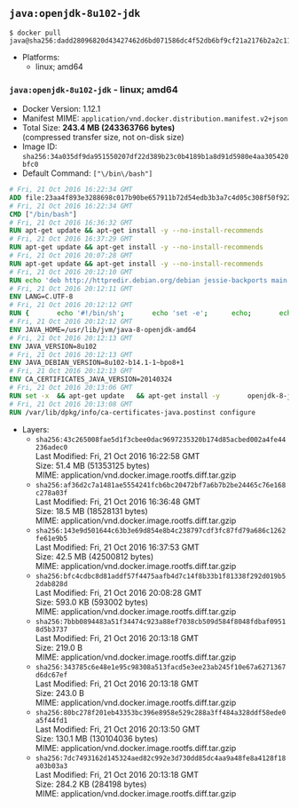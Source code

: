 ## `java:openjdk-8u102-jdk`

```console
$ docker pull java@sha256:dadd28096820d43427462d6bd071586dc4f52db6bf9cf21a2176b2a2c113839f
```

-	Platforms:
	-	linux; amd64

### `java:openjdk-8u102-jdk` - linux; amd64

-	Docker Version: 1.12.1
-	Manifest MIME: `application/vnd.docker.distribution.manifest.v2+json`
-	Total Size: **243.4 MB (243363766 bytes)**  
	(compressed transfer size, not on-disk size)
-	Image ID: `sha256:34a035df9da951550207df22d389b23c0b4189b1a8d91d5980e4aa305420bfc0`
-	Default Command: `["\/bin\/bash"]`

```dockerfile
# Fri, 21 Oct 2016 16:22:34 GMT
ADD file:23aa4f893e3288698c017b90be657911b72d54edb3b3a7c4d05c308f50f9228f in / 
# Fri, 21 Oct 2016 16:22:34 GMT
CMD ["/bin/bash"]
# Fri, 21 Oct 2016 16:36:32 GMT
RUN apt-get update && apt-get install -y --no-install-recommends 		ca-certificates 		curl 		wget 	&& rm -rf /var/lib/apt/lists/*
# Fri, 21 Oct 2016 16:37:29 GMT
RUN apt-get update && apt-get install -y --no-install-recommends 		bzr 		git 		mercurial 		openssh-client 		subversion 				procps 	&& rm -rf /var/lib/apt/lists/*
# Fri, 21 Oct 2016 20:07:28 GMT
RUN apt-get update && apt-get install -y --no-install-recommends 		bzip2 		unzip 		xz-utils 	&& rm -rf /var/lib/apt/lists/*
# Fri, 21 Oct 2016 20:12:10 GMT
RUN echo 'deb http://httpredir.debian.org/debian jessie-backports main' > /etc/apt/sources.list.d/jessie-backports.list
# Fri, 21 Oct 2016 20:12:11 GMT
ENV LANG=C.UTF-8
# Fri, 21 Oct 2016 20:12:12 GMT
RUN { 		echo '#!/bin/sh'; 		echo 'set -e'; 		echo; 		echo 'dirname "$(dirname "$(readlink -f "$(which javac || which java)")")"'; 	} > /usr/local/bin/docker-java-home 	&& chmod +x /usr/local/bin/docker-java-home
# Fri, 21 Oct 2016 20:12:12 GMT
ENV JAVA_HOME=/usr/lib/jvm/java-8-openjdk-amd64
# Fri, 21 Oct 2016 20:12:13 GMT
ENV JAVA_VERSION=8u102
# Fri, 21 Oct 2016 20:12:13 GMT
ENV JAVA_DEBIAN_VERSION=8u102-b14.1-1~bpo8+1
# Fri, 21 Oct 2016 20:12:13 GMT
ENV CA_CERTIFICATES_JAVA_VERSION=20140324
# Fri, 21 Oct 2016 20:13:06 GMT
RUN set -x 	&& apt-get update 	&& apt-get install -y 		openjdk-8-jdk="$JAVA_DEBIAN_VERSION" 		ca-certificates-java="$CA_CERTIFICATES_JAVA_VERSION" 	&& rm -rf /var/lib/apt/lists/* 	&& [ "$JAVA_HOME" = "$(docker-java-home)" ]
# Fri, 21 Oct 2016 20:13:08 GMT
RUN /var/lib/dpkg/info/ca-certificates-java.postinst configure
```

-	Layers:
	-	`sha256:43c265008fae5d1f3cbee0dac9697235320b174d85acbed002a4fe44236adec0`  
		Last Modified: Fri, 21 Oct 2016 16:22:58 GMT  
		Size: 51.4 MB (51353125 bytes)  
		MIME: application/vnd.docker.image.rootfs.diff.tar.gzip
	-	`sha256:af36d2c7a1481ae5554241fcb6bc20472bf7a6b7b2be24465c76e168c278a03f`  
		Last Modified: Fri, 21 Oct 2016 16:36:48 GMT  
		Size: 18.5 MB (18528131 bytes)  
		MIME: application/vnd.docker.image.rootfs.diff.tar.gzip
	-	`sha256:143e9d501644c63b3e69d854e8b4c238797cdf3fc87fd79a686c1262fe61e9b5`  
		Last Modified: Fri, 21 Oct 2016 16:37:53 GMT  
		Size: 42.5 MB (42500812 bytes)  
		MIME: application/vnd.docker.image.rootfs.diff.tar.gzip
	-	`sha256:bfc4cdbc8d81addf57f4475aafb4d7c14f8b33b1f81338f292d019b52dab828d`  
		Last Modified: Fri, 21 Oct 2016 20:08:28 GMT  
		Size: 593.0 KB (593002 bytes)  
		MIME: application/vnd.docker.image.rootfs.diff.tar.gzip
	-	`sha256:7bbb0894483a51f34474c923a88ef7038cb509d584f8048fdbaf09518d5b3737`  
		Last Modified: Fri, 21 Oct 2016 20:13:18 GMT  
		Size: 219.0 B  
		MIME: application/vnd.docker.image.rootfs.diff.tar.gzip
	-	`sha256:343785c6e48e1e95c98308a513facd5e3ee23ab245f10e67a6271367d6dc67ef`  
		Last Modified: Fri, 21 Oct 2016 20:13:18 GMT  
		Size: 243.0 B  
		MIME: application/vnd.docker.image.rootfs.diff.tar.gzip
	-	`sha256:80bc278f201eb43353bc396e8958e529c288a3ff484a328ddf58ede0a5f44fd1`  
		Last Modified: Fri, 21 Oct 2016 20:13:50 GMT  
		Size: 130.1 MB (130104036 bytes)  
		MIME: application/vnd.docker.image.rootfs.diff.tar.gzip
	-	`sha256:7dc7493162d145324aed82c992e3d730dd85dc4aa9a48fe8a4128f18a03b03a3`  
		Last Modified: Fri, 21 Oct 2016 20:13:18 GMT  
		Size: 284.2 KB (284198 bytes)  
		MIME: application/vnd.docker.image.rootfs.diff.tar.gzip

